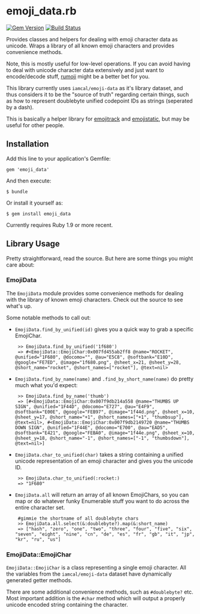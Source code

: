 # emoji_data.rb

[![Gem Version](https://badge.fury.io/rb/emoji_data.png)](http://badge.fury.io/rb/emoji_data)
[![Build Status](https://travis-ci.org/mroth/emoji_data.rb.png?branch=master)](https://travis-ci.org/mroth/emoji_data.rb)

Provides classes and helpers for dealing with emoji character data as unicode.  Wraps a library of all known emoji characters and provides convenience methods.

Note, this is mostly useful for low-level operations.  If you can avoid having to deal with unicode character data extensively and just want to encode/decode stuff, [rumoji](https://github.com/mwunsch/rumoji) might be a better bet for you.

This library currently uses `iamcal/emoji-data` as it's library dataset, and thus considers it to be the "source of truth" regarding certain things, such as how to represent doublebyte unified codepoint IDs as strings (seperated by a dash).

This is basically a helper library for [emojitrack](https://github.com/mroth/emojitrack) and [emojistatic](https://github.com/mroth/emojistatic), but may be useful for other people.

## Installation

Add this line to your application's Gemfile:

    gem 'emoji_data'

And then execute:

    $ bundle

Or install it yourself as:

    $ gem install emoji_data

Currently requires Ruby 1.9 or more recent.

## Library Usage

Pretty straightforward, read the source.  But here are some things you might care about:

### EmojiData

  The `EmojiData` module provides some convenience methods for dealing with the library of known emoji characters.  Check out the source to see what's up.

Some notable methods to call out:

 - `EmojiData.find_by_unified(id)` gives you a quick way to grab a specific EmojiChar.

		>> EmojiData.find_by_unified('1f680')
	 	=> #<EmojiData::EmojiChar:0x007fd455ab2ff8 @name="ROCKET", @unified="1F680", @docomo="", @au="E5C8", @softbank="E10D", @google="FE7ED", @image="1f680.png", @sheet_x=21, @sheet_y=28, @short_name="rocket", @short_names=["rocket"], @text=nil>

 - `EmojiData.find_by_name(name)` and `.find_by_short_name(name)` do pretty much what you'd expect:

		>> EmojiData.find_by_name('thumb')
		=> [#<EmojiData::EmojiChar:0x007f9db214a558 @name="THUMBS UP SIGN", @unified="1F44D", @docomo="E727", @au="E4F9", @softbank="E00E", @google="FEB97", @image="1f44d.png", @sheet_x=10, @sheet_y=17, @short_name="+1", @short_names=["+1", "thumbsup"], @text=nil>, #<EmojiData::EmojiChar:0x007f9db2149720 @name="THUMBS DOWN SIGN", @unified="1F44E", @docomo="E700", @au="EAD5", @softbank="E421", @google="FEBA0", @image="1f44e.png", @sheet_x=10, @sheet_y=18, @short_name="-1", @short_names=["-1", "thumbsdown"], @text=nil>]

 - `EmojiData.char_to_unified(char)` takes a string containing a unified unicode representation of an emoji character and gives you the unicode ID.

		>> EmojiData.char_to_unified(:rocket:)
		=> "1F680"

 - `EmojiData.all` will return an array of all known EmojiChars, so you can map or do whatever funky Enumerable stuff you want to do across the entire character set.

 		#gimmie the shortname of all doublebyte chars
 		>> EmojiData.all.select(&:doublebyte?).map(&:short_name)
		=> ["hash", "zero", "one", "two", "three", "four", "five", "six", "seven", "eight", "nine", "cn", "de", "es", "fr", "gb", "it", "jp", "kr", "ru", "us"]


### EmojiData::EmojiChar

  `EmojiData::EmojiChar` is a class representing a single emoji character.  All the variables from the `iamcal/emoji-data` dataset have dynamically generated getter methods.

There are some additional convenience methods, such as `#doublebyte?` etc. Most important addition is the `#char` method which will output a properly unicode encoded string containing the character.


